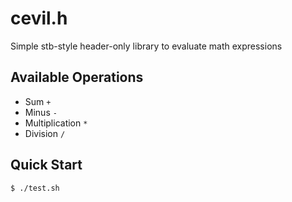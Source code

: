 # cevil.h

Simple stb-style header-only library to evaluate math expressions

## Available Operations

- Sum `+`
- Minus `-`
- Multiplication `*`
- Division `/`

## Quick Start

```console
$ ./test.sh
```
